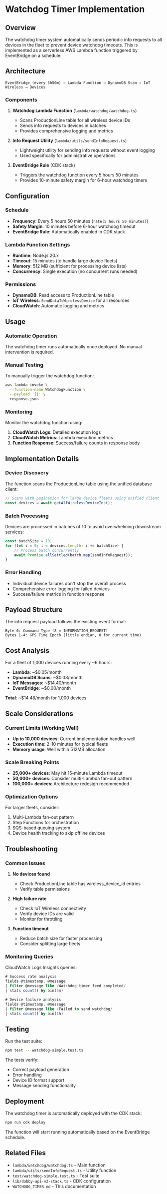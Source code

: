 # Watchdog Timer Implementation

## Overview

The watchdog timer system automatically sends periodic info requests to all devices in the fleet to prevent device watchdog timeouts. This is implemented as a serverless AWS Lambda function triggered by EventBridge on a schedule.

## Architecture

```
EventBridge (every 5h50m) → Lambda Function → DynamoDB Scan → IoT Wireless → Devices
```

### Components

1. **Watchdog Lambda Function** (`lambda/watchdog/watchdog.ts`)
   - Scans ProductionLine table for all wireless device IDs
   - Sends info requests to devices in batches
   - Provides comprehensive logging and metrics

2. **Info Request Utility** (`lambda/utils/sendInfoRequest.ts`)
   - Lightweight utility for sending info requests without event logging
   - Used specifically for administrative operations

3. **EventBridge Rule** (CDK stack)
   - Triggers the watchdog function every 5 hours 50 minutes
   - Provides 10-minute safety margin for 6-hour watchdog timers

## Configuration

### Schedule
- **Frequency**: Every 5 hours 50 minutes (`rate(5 hours 50 minutes)`)
- **Safety Margin**: 10 minutes before 6-hour watchdog timeout
- **EventBridge Rule**: Automatically enabled in CDK stack

### Lambda Function Settings
- **Runtime**: Node.js 20.x
- **Timeout**: 15 minutes (to handle large device fleets)
- **Memory**: 512 MB (sufficient for processing device lists)
- **Concurrency**: Single execution (no concurrent runs needed)

### Permissions
- **DynamoDB**: Read access to ProductionLine table
- **IoT Wireless**: `SendDataToWirelessDevice` for all resources
- **CloudWatch**: Automatic logging and metrics

## Usage

### Automatic Operation
The watchdog timer runs automatically once deployed. No manual intervention is required.

### Manual Testing
To manually trigger the watchdog function:

```bash
aws lambda invoke \
  --function-name WatchdogFunction \
  --payload '{}' \
  response.json
```

### Monitoring
Monitor the watchdog function using:

1. **CloudWatch Logs**: Detailed execution logs
2. **CloudWatch Metrics**: Lambda execution metrics
3. **Function Response**: Success/failure counts in response body

## Implementation Details

### Device Discovery
The function scans the ProductionLine table using the unified database client:

```typescript
// Scans with pagination for large device fleets using unified client
const devices = await getAllWirelessDeviceIds();
```

### Batch Processing
Devices are processed in batches of 10 to avoid overwhelming downstream services:

```typescript
const batchSize = 10;
for (let i = 0; i < devices.length; i += batchSize) {
    // Process batch concurrently
    await Promise.allSettled(batch.map(sendInfoRequest));
}
```

### Error Handling
- Individual device failures don't stop the overall process
- Comprehensive error logging for failed devices
- Success/failure metrics in function response

## Payload Structure

The info request payload follows the existing event format:

```
Byte 0: Command Type (8 = INFORMATION_REQUEST)
Bytes 1-4: GPS Time Epoch (little endian, 0 for current time)
```

## Cost Analysis

For a fleet of 1,000 devices running every ~6 hours:

- **Lambda**: ~$0.05/month
- **DynamoDB Scans**: ~$0.03/month  
- **IoT Messages**: ~$14.40/month
- **EventBridge**: ~$0.00/month

**Total**: ~$14.48/month for 1,000 devices

## Scale Considerations

### Current Limits (Working Well)
- **Up to 10,000 devices**: Current implementation handles well
- **Execution time**: 2-10 minutes for typical fleets
- **Memory usage**: Well within 512MB allocation

### Scale Breaking Points
- **25,000+ devices**: May hit 15-minute Lambda timeout
- **50,000+ devices**: Consider multi-Lambda fan-out pattern
- **100,000+ devices**: Architecture redesign recommended

### Optimization Options
For larger fleets, consider:
1. Multi-Lambda fan-out pattern
2. Step Functions for orchestration
3. SQS-based queuing system
4. Device health tracking to skip offline devices

## Troubleshooting

### Common Issues

1. **No devices found**
   - Check ProductionLine table has wireless_device_id entries
   - Verify table permissions

2. **High failure rate**
   - Check IoT Wireless connectivity
   - Verify device IDs are valid
   - Monitor for throttling

3. **Function timeout**
   - Reduce batch size for faster processing
   - Consider splitting large fleets

### Monitoring Queries

CloudWatch Logs Insights queries:

```sql
# Success rate analysis
fields @timestamp, @message
| filter @message like /Watchdog timer feed completed/
| stats count() by bin(5m)

# Device failure analysis
fields @timestamp, @message
| filter @message like /Failed to send watchdog/
| stats count() by bin(1h)
```

## Testing

Run the test suite:

```bash
npm test -- watchdog-simple.test.ts
```

The tests verify:
- Correct payload generation
- Error handling
- Device ID format support
- Message sending functionality

## Deployment

The watchdog timer is automatically deployed with the CDK stack:

```bash
npm run cdk deploy
```

The function will start running automatically based on the EventBridge schedule.

## Related Files

- `lambda/watchdog/watchdog.ts` - Main function
- `lambda/utils/sendInfoRequest.ts` - Utility function
- `test/watchdog-simple.test.ts` - Test suite
- `lib/dobby-api-v2-stack.ts` - CDK configuration
- `WATCHDOG_TIMER.md` - This documentation

